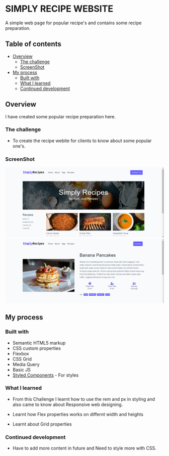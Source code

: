 # SIMPLY RECIPE WEBSITE

A simple web page for popular recipe's and contains some recipe preparation.

## Table of contents

- [Overview](#overview)
  - [The challenge](#the-challenge)
  - [ScreenShot](#screenshot)
- [My process](#my-process)
  - [Built with](#built-with)
  - [What I learned](#what-i-learned)
  - [Continued development](#continued-development)

## Overview
I have created some popular recipe preparation here.

### The challenge

- To create the recipe webite for clients to know about some popular one's.

### ScreenShot

![](ScreenShots\Main-page.png)
![](ScreenShots\recipe-page.png)

## My process

### Built with

- Semantic HTML5 markup
- CSS custom properties
- Flexbox
- CSS Grid
- Media Query
- Basic JS
- [Styled Components](https://styled-components.com/) - For styles


### What I learned

- From this Challenge I learnt how to use the rem and px in styling and also came to know about Responsive web designing.

- Learnt how Flex properties works on differnt width and heights

- Learnt about Grid properties 

### Continued development

- Have to add more content in future and Need to style more with CSS.

#
